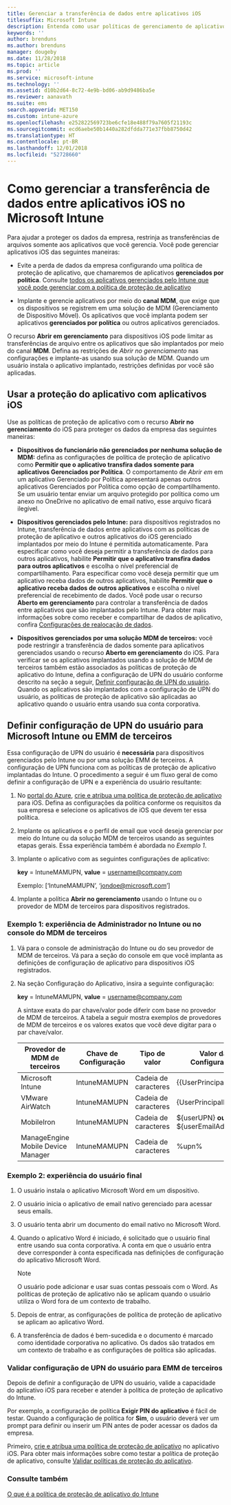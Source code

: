```yaml
---
title: Gerenciar a transferência de dados entre aplicativos iOS
titlesuffix: Microsoft Intune
description: Entenda como usar políticas de gerenciamento de aplicativo móvel no Microsoft Intune para gerenciar transferências de dados entre aplicativos.
keywords: ''
author: brenduns
ms.author: brenduns
manager: dougeby
ms.date: 11/28/2018
ms.topic: article
ms.prod: ''
ms.service: microsoft-intune
ms.technology: ''
ms.assetid: d10b2d64-8c72-4e9b-bd06-ab9d9486ba5e
ms.reviewer: aanavath
ms.suite: ems
search.appverid: MET150
ms.custom: intune-azure
ms.openlocfilehash: e252822569723be6cfe18e488f79a7605f21193c
ms.sourcegitcommit: ecd6aebe50b1440a282dfdda771e37fbb8750d42
ms.translationtype: HT
ms.contentlocale: pt-BR
ms.lasthandoff: 12/01/2018
ms.locfileid: "52728660"
---
```

# <a name="how-to-manage-data-transfer-between-ios-apps-in-microsoft-intune"></a>Como gerenciar a transferência de dados entre aplicativos iOS no Microsoft Intune

Para ajudar a proteger os dados da empresa, restrinja as transferências de arquivos somente aos aplicativos que você gerencia. Você pode gerenciar aplicativos iOS das seguintes maneiras:

-   Evite a perda de dados da empresa configurando uma política de proteção de aplicativo, que chamaremos de aplicativos **gerenciados por política**. Consulte [todos os aplicativos gerenciados pelo Intune que você pode gerenciar com a política de proteção de aplicativo](https://www.microsoft.com/cloud-platform/microsoft-intune-apps)

-   Implante e gerencie aplicativos por meio do **canal MDM**, que exige que os dispositivos se registrem em uma solução de MDM (Gerenciamento de Dispositivo Móvel). Os aplicativos que você implanta podem ser aplicativos **gerenciados por política** ou outros aplicativos gerenciados.

O recurso **Abrir em gerenciamento** para dispositivos iOS pode limitar as transferências de arquivo entre os aplicativos que são implantados por meio do canal **MDM**. Defina as restrições de *Abrir no gerenciamento* nas configurações e implante-as usando sua solução de MDM.  Quando um usuário instala o aplicativo implantado, restrições definidas por você são aplicadas.

##  <a name="use-app-protection-with-ios-apps"></a>Usar a proteção do aplicativo com aplicativos iOS
Use as políticas de proteção de aplicativo com o recurso **Abrir no gerenciamento** do iOS para proteger os dados da empresa das seguintes maneiras:

-   **Dispositivos do funcionário não gerenciados por nenhuma solução de MDM:** defina as configurações de política de proteção de aplicativo como **Permitir que o aplicativo transfira dados somente para aplicativos Gerenciados por Política**. O comportamento de *Abrir em* em um aplicativo Gerenciado por Política apresentará apenas outros aplicativos Gerenciados por Política como opção de compartilhamento. Se um usuário tentar enviar um arquivo protegido por política como um anexo no OneDrive no aplicativo de email nativo, esse arquivo ficará ilegível.

-   **Dispositivos gerenciados pelo Intune:** para dispositivos registrados no Intune, transferência de dados entre aplicativos com as políticas de proteção de aplicativo e outros aplicativos do iOS gerenciado implantados por meio do Intune é permitida automaticamente. Para especificar como você deseja permitir a transferência de dados para outros aplicativos, habilite **Permitir que o aplicativo transfira dados para outros aplicativos** e escolha o nível preferencial de compartilhamento. Para especificar como você deseja permitir que um aplicativo receba dados de outros aplicativos, habilite **Permitir que o aplicativo receba dados de outros aplicativos** e escolha o nível preferencial de recebimento de dados. Você pode usar o recurso **Aberto em gerenciamento** para controlar a transferência de dados entre aplicativos que são implantados pelo Intune. Para obter mais informações sobre como receber e compartilhar de dados de aplicativo, confira [Configurações de realocação de dados](app-protection-policy-settings-ios.md#data-protection-settings).   

-   **Dispositivos gerenciados por uma solução MDM de terceiros:** você pode restringir a transferência de dados somente para aplicativos gerenciados usando o recurso **Aberto em gerenciamento** do iOS.
Para verificar se os aplicativos implantados usando a solução de MDM de terceiros também estão associados às políticas de proteção de aplicativo do Intune, defina a configuração de UPN do usuário conforme descrito na seção a seguir, [Definir configuração de UPN do usuário](#configure-user-upn-setting-for-microsoft-intune-or-third-party-emm). Quando os aplicativos são implantados com a configuração de UPN do usuário, as políticas de proteção de aplicativo são aplicadas ao aplicativo quando o usuário entra usando sua conta corporativa.

## <a name="configure-user-upn-setting-for-microsoft-intune-or-third-party-emm"></a>Definir configuração de UPN do usuário para Microsoft Intune ou EMM de terceiros
Essa configuração de UPN do usuário é **necessária** para dispositivos gerenciados pelo Intune ou por uma solução EMM de terceiros. A configuração de UPN funciona com as políticas de proteção de aplicativo implantadas do Intune. O procedimento a seguir é um fluxo geral de como definir a configuração de UPN e a experiência do usuário resultante:

1.  No [portal do Azure](https://portal.azure.com), [crie e atribua uma política de proteção de aplicativo](app-protection-policies.md) para iOS. Defina as configurações da política conforme os requisitos da sua empresa e selecione os aplicativos de iOS que devem ter essa política.

2.  Implante os aplicativos e o perfil de email que você deseja gerenciar por meio do Intune ou da solução MDM de terceiros usando as seguintes etapas gerais. Essa experiência também é abordada no *Exemplo 1*.

3.  Implante o aplicativo com as seguintes configurações de aplicativo:

      **key** = IntuneMAMUPN, **value** = <username@company.com>

      Exemplo: [‘IntuneMAMUPN’, ‘jondoe@microsoft.com’]

4.  Implante a política **Abrir no gerenciamento** usando o Intune ou o provedor de MDM de terceiros para dispositivos registrados.


### <a name="example-1-admin-experience-in-intune-or-third-party-mdm-console"></a>Exemplo 1: experiência de Administrador no Intune ou no console do MDM de terceiros

1. Vá para o console de administração do Intune ou do seu provedor de MDM de terceiros. Vá para a seção do console em que você implanta as definições de configuração de aplicativo para dispositivos iOS registrados.

2. Na seção Configuração do Aplicativo, insira a seguinte configuração:

   **key** = IntuneMAMUPN, **value** = <username@company.com>

   A sintaxe exata do par chave/valor pode diferir com base no provedor de MDM de terceiros. A tabela a seguir mostra exemplos de provedores de MDM de terceiros e os valores exatos que você deve digitar para o par chave/valor.

   |Provedor de MDM de terceiros| Chave de Configuração | Tipo de valor | Valor da Configuração|
   | ------- | ---- | ---- | ---- |
   |Microsoft Intune| IntuneMAMUPN | Cadeia de caracteres | {{UserPrincipalName}}|
   |VMware AirWatch| IntuneMAMUPN | Cadeia de caracteres | {UserPrincipalName}|
   |MobileIron | IntuneMAMUPN | Cadeia de caracteres | ${userUPN} **ou** ${userEmailAddress} |
   |ManageEngine Mobile Device Manager | IntuneMAMUPN | Cadeia de caracteres | %upn% |


### <a name="example-2-end-user-experience"></a>Exemplo 2: experiência do usuário final

1.  O usuário instala o aplicativo Microsoft Word em um dispositivo.

2.  O usuário inicia o aplicativo de email nativo gerenciado para acessar seus emails.

3.  O usuário tenta abrir um documento do email nativo no Microsoft Word.

4.  Quando o aplicativo Word é iniciado, é solicitado que o usuário final entre usando sua conta corporativa. A conta em que o usuário entra deve corresponder à conta especificada nas definições de configuração do aplicativo Microsoft Word.

    > [!NOTE]
    > O usuário pode adicionar e usar suas contas pessoais com o Word. As políticas de proteção de aplicativo não se aplicam quando o usuário utiliza o Word fora de um contexto de trabalho. 

5.  Depois de entrar, as configurações de política de proteção de aplicativo se aplicam ao aplicativo Word.

6.  A transferência de dados é bem-sucedida e o documento é marcado como identidade corporativa no aplicativo.  Os dados são tratados em um contexto de trabalho e as configurações de política são aplicadas. 

### <a name="validate-user-upn-setting-for-third-party-emm"></a>Validar configuração de UPN do usuário para EMM de terceiros

Depois de definir a configuração de UPN do usuário, valide a capacidade do aplicativo iOS para receber e atender à política de proteção de aplicativo do Intune.

Por exemplo, a configuração de política **Exigir PIN do aplicativo** é fácil de testar. Quando a configuração de política for **Sim**, o usuário deverá ver um prompt para definir ou inserir um PIN antes de poder acessar os dados da empresa.

Primeiro, [crie e atribua uma política de proteção de aplicativo](app-protection-policies.md) no aplicativo iOS. Para obter mais informações sobre como testar a política de proteção de aplicativo, consulte [Validar políticas de proteção do aplicativo](app-protection-policies-validate.md).


### <a name="see-also"></a>Consulte também
[O que é a política de proteção de aplicativo do Intune](app-protection-policy.md)
